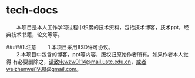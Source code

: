 # tech-docs
&emsp;&emsp;本项目是本人工作学习过程中积累的技术资料，包括技术博客，技术ppt，经典技术书籍，论文等等。  

#####1.注意
&emsp;&emsp;1.本项目采用BSD许可协议。  
&emsp;&emsp;2.本项目中包含的博客，ppt等内容，版权归原始作者所有。如果作者本人觉得
有必要删除之，请致电wzw0114@mail.ustc.edu.cn，或者weizhenwei1988@gmail.com。  


